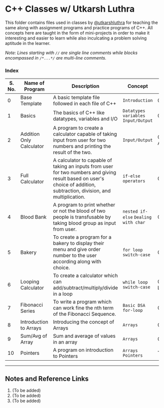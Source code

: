 # C++ Classes w/ Utkarsh Luthra

This folder contains files used in classes by [@utkarshluthra](https://www.github.com/utkarshluthra) for teaching the same along with assignment programs and practice programs of C++. All concepts here are taught in the form of mini-projects in order to make it interesting and easier to learn while also inculcating a problem solving aptitude in the learner.

_Note: Lines starting with `//` are single line comments while blocks encompassed in `/*...*/` are multi-line comments._

### Index
 S. No. | Name of Program|Description|Concept|File Name
 ---|---|---|---|---
0|Base Template|A basic template file followed in each file of C++|`Introduction`|000-BaseTemplate.cpp
1|Basics|The basics of C++ like datatypes, variables and I/O|`Datatypes` `variables` `Input/Output`|001-Basics.cpp
2|Addition Only Calculator|A program to create a calculator capable of taking input from user for two numbers and printing the result of the two.|`Input/Output`|002-AdditionOnlyCalculator.cpp
3|Full Calculator|A calculator to capable of taking an inputs from user for two numbers and giving result based on user's choice of addition, subtraction, division, and multiplication.|`if-else` `operators`|003-FullCalculator.cpp
4|Blood Bank|A program to print whether or not the blood of two people is transfusable by taking blood group as input from user.|`nested if-else` `Dealing with char`|004-BloodBank.cpp
5|Bakery|To create a program for a bakery to display their menu and give order number to the user according along with choice.|`for loop` `switch-case`|005-Bakery.cpp
6|Looping Calculator|To create a calculator which can add/subtract/multiply/divide in a loop|`while loop` `switch-case`|006-LoopingCalculator.cpp
7|Fibonacci Series|To write a program which can work fine the nth term of the Fibonacci Sequence.|`Basic DSA` `for-loop`|007-FibonacciEasy.cpp
8|Introduction to Arrays|Introducing the concept of Arrays|`Arrays`|008-Arrays.cpp
9|Sum/Avg of Array |Sum and average of values in an array|`Arrays`|009-ArraysSumAvg.cpp
10|Pointers|A program on introduction to Pointers|`Arrays` `Pointers`| TBI


---



## Notes and Reference Links
1. (To be added)
2. (To be added)
3. (To be added)

